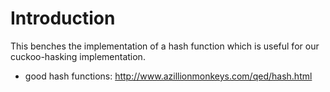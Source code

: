 # Introduction

This benches the implementation of a hash function which is useful for
our cuckoo-hasking implementation.


- good hash functions: http://www.azillionmonkeys.com/qed/hash.html
